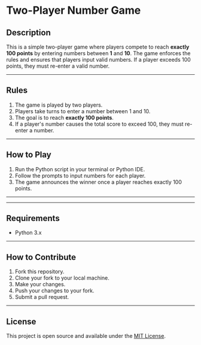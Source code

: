 # Two-Player Number Game

## Description
This is a simple two-player game where players compete to reach **exactly 100 points** by entering numbers between **1** and **10**. The game enforces the rules and ensures that players input valid numbers. If a player exceeds 100 points, they must re-enter a valid number.

---

## Rules
1. The game is played by two players.
2. Players take turns to enter a number between 1 and 10.
3. The goal is to reach **exactly 100 points**.
4. If a player's number causes the total score to exceed 100, they must re-enter a number.

---

## How to Play
1. Run the Python script in your terminal or Python IDE.
2. Follow the prompts to input numbers for each player.
3. The game announces the winner once a player reaches exactly 100 points.

---

---

## Requirements
- Python 3.x

---

## How to Contribute
1. Fork this repository.
2. Clone your fork to your local machine.
3. Make your changes.
4. Push your changes to your fork.
5. Submit a pull request.

---

## License
This project is open source and available under the [MIT License](LICENSE).
